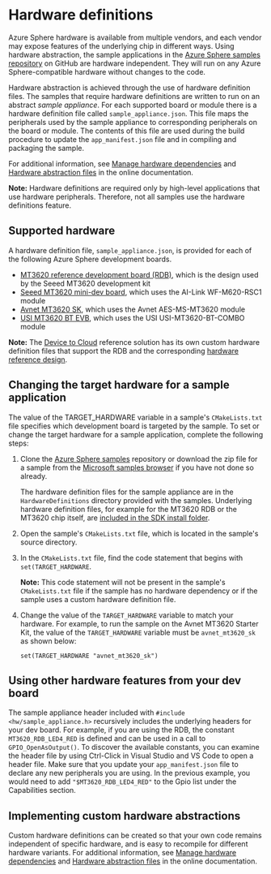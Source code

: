 # Hardware definitions

Azure Sphere hardware is available from multiple vendors, and each vendor may expose features of the underlying chip in different ways. Using hardware abstraction, the sample applications in the [Azure Sphere samples repository](https://github.com/Azure/azure-sphere-samples) on GitHub are hardware independent. They will run on any Azure Sphere-compatible hardware without changes to the code.

Hardware abstraction is achieved through the use of hardware definition files. The samples that require hardware definitions are written to run on an abstract *sample appliance*. For each supported board or module there is a hardware definition file called `sample_appliance.json`. This file maps the peripherals used by the sample appliance to corresponding peripherals on the board or module. The contents of this file are used during the build procedure to update the `app_manifest.json` file and in compiling and packaging the sample.

For additional information, see [Manage hardware dependencies](https://learn.microsoft.com/azure-sphere/app-development/manage-hardware-dependencies) and [Hardware abstraction files](https://learn.microsoft.com/azure-sphere/hardware/hardware-abstraction) in the online documentation.

**Note:** Hardware definitions are required only by high-level applications that use hardware peripherals. Therefore, not all samples use the hardware definitions feature.

## Supported hardware

A hardware definition file, `sample_appliance.json`, is provided for each of the following Azure Sphere development boards.

- [MT3620 reference development board (RDB)](mt3620_rdb/), which is the design used by the Seeed MT3620 development kit
- [Seeed MT3620 mini-dev board](seeed_mt3620_mdb/), which uses the AI-Link WF-M620-RSC1 module
- [Avnet MT3620 SK](avnet_mt3620_sk/), which uses the Avnet AES-MS-MT3620 module
- [USI MT3620 BT EVB](usi_mt3620_bt_evb/), which uses the USI USI-MT3620-BT-COMBO module

**Note:** The [Device to Cloud](https://learn.microsoft.com/samples/azure/azure-sphere-samples/devicetocloud/) reference solution has its own custom hardware definition files that support the RDB and the corresponding [hardware reference design](https://github.com/Azure/azure-sphere-hardware-designs/tree/main/P-MT3620EXMSTLP-1-0).

## Changing the target hardware for a sample application

The value of the TARGET_HARDWARE variable in a sample's `CMakeLists.txt` file specifies which development board is targeted by the sample. To set or change the target hardware for a sample application, complete the following steps:

1. Clone the [Azure Sphere samples](https://github.com/Azure/azure-sphere-samples) repository or download the zip file for a sample from the [Microsoft samples browser](https://learn.microsoft.com/samples/browse/?products=azure-sphere) if you have not done so already.

   The hardware definition files for the sample appliance are in the `HardwareDefinitions` directory provided with the samples. Underlying hardware definition files, for example for the MT3620 RDB or the MT3620 chip itself, are [included in the SDK install folder](https://learn.microsoft.com/azure-sphere/hardware/hardware-abstraction).

1. Open the sample's `CMakeLists.txt` file, which is located in the sample's source directory.

1. In the `CMakeLists.txt` file, find the code statement that begins with `set(TARGET_HARDWARE`.

   **Note:** This code statement will not be present in the sample's `CMakeLists.txt` file if the sample has no hardware dependency or if the sample uses a custom hardware definition file.

1. Change the value of the `TARGET_HARDWARE` variable to match your hardware. For example, to run the sample on the Avnet MT3620 Starter Kit, the value of the `TARGET_HARDWARE` variable must be `avnet_mt3620_sk` as shown below:

    `set(TARGET_HARDWARE "avnet_mt3620_sk")`

## Using other hardware features from your dev board

The sample appliance header included with `#include <hw/sample_appliance.h>` recursively includes the underlying headers for your dev board. For example, if you are using the RDB, the constant `MT3620_RDB_LED4_RED` is defined and can be used in a call to `GPIO_OpenAsOutput()`. To discover the available constants, you can examine the header file by using Ctrl-Click in Visual Studio and VS Code to open a header file. Make sure that you update your `app_manifest.json` file to declare any new peripherals you are using. In the previous example, you would need to add `"$MT3620_RDB_LED4_RED"` to the Gpio list under the Capabilities section.

## Implementing custom hardware abstractions

Custom hardware definitions can be created so that your own code remains independent of specific hardware, and is easy to recompile for different hardware variants. For additional information, see [Manage hardware dependencies](https://learn.microsoft.com/azure-sphere/app-development/manage-hardware-dependencies) and [Hardware abstraction files](https://learn.microsoft.com/azure-sphere/hardware/hardware-abstraction) in the online documentation.
